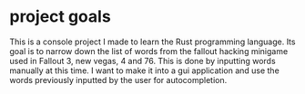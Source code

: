 # project goals
This is a console project I made to learn the Rust programming language. 
Its goal is to  narrow down the list of words from the fallout hacking minigame used in Fallout 3, new vegas, 4 and 76.
This is done by inputting words manually at this time. 
I want to make it into a gui application and use the words previously inputted by the user for autocompletion.